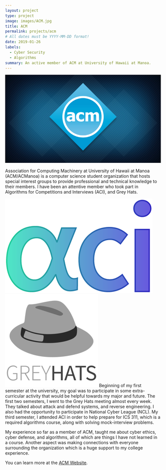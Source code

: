 ```yaml
---
layout: project
type: project
image: images/ACM.jpg
title: ACM
permalink: projects/acm
# All dates must be YYYY-MM-DD format!
date: 2019-01-26
labels:
  - Cyber Security
  - Algorithms
summary: An active member of ACM at University of Hawaii at Manoa.
---
```


<img class="ui small right floated rounded image" src="/images/ACM.jpg">

Association for Computing Machinery at University of Hawaii at Manoa (ACM/ACManoa) is a computer science student organization that hosts special interest groups to provide professional and technical knowledge to their members. I have been an attentive member who took part in Algorithms for Competitions and Interviews (ACI), and Grey Hats.

<img class="ui small right floated rounded image" src="/images/ACI.png">
<img class="ui small right floated rounded image" src="/images/GreyHats.png">
Beginning of my first semester at the university, my goal was to participate in some extra-curricular activity that would be helpful towards my major and future. The first two semesters, I went to the Grey Hats meeting almost every week. They talked about attack and defend systems, and reverse engineering. I also had the opportunity to participate in National Cyber League (NCL). My third semester, I attended ACI in order to help prepare for ICS 311, which is a required algorithms course, along with solving mock-interview problems. 

My experience so far as a member of ACM, taught me about cyber ethics, cyber defense, and algorithms, all of which are things I have not learned in a course. Another aspect was making connections with everyone surrounding the organization which is a huge support to my college experience. 





You can learn more at the [ACM Website](https://acmanoa.github.io/).
